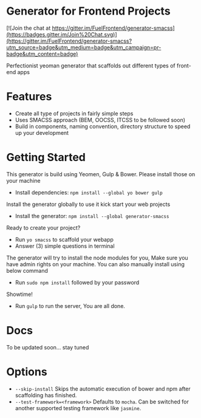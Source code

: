 # Generator for Frontend Projects

[![Join the chat at https://gitter.im/FuelFrontend/generator-smacss](https://badges.gitter.im/Join%20Chat.svg)](https://gitter.im/FuelFrontend/generator-smacss?utm_source=badge&utm_medium=badge&utm_campaign=pr-badge&utm_content=badge)

Perfectionist yeoman generator that scaffolds out different types of front-end apps

# Features

- Create all type of projects in fairly simple steps
- Uses SMACSS approach (BEM, OOCSS, ITCSS to be followed soon)
- Build in components, naming convention, directory structure to speed up your development

# Getting Started

This generator is build using Yeomen, Gulp & Bower. Please install those on your machine
- Install dependencies: `npm install --global yo bower gulp`

Install the generator globally to use it kick start your web projects
- Install the generator: `npm install --global generator-smacss`

Ready to create your project?
- Run `yo smacss` to scaffold your webapp
- Answer (3) simple questions in terminal

The generator will try to install the node modules for you, Make sure you have admin rights on your machine. You can also manually install using below command

- Run `sudo npm install` followed by your password

Showtime!
- Run `gulp` to run the server, You are all done.

# Docs

To be updated soon... stay tuned

# Options

- `--skip-install` Skips the automatic execution of bower and npm after scaffolding has finished.
- `--test-framework=<framework>` Defaults to `mocha`. Can be switched for another supported testing framework like `jasmine`.